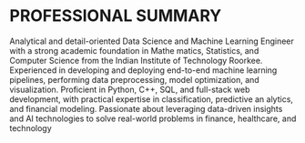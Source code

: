 # PROFESSIONAL SUMMARY
 Analytical and detail-oriented Data Science and Machine Learning Engineer with a strong academic foundation in Mathe
matics, Statistics, and Computer Science from the Indian Institute of Technology Roorkee. Experienced in developing and
 deploying end-to-end machine learning pipelines, performing data preprocessing, model optimization, and visualization.
 Proficient in Python, C++, SQL, and full-stack web development, with practical expertise in classification, predictive an
alytics, and financial modeling. Passionate about leveraging data-driven insights and AI technologies to solve real-world
 problems in finance, healthcare, and technology
